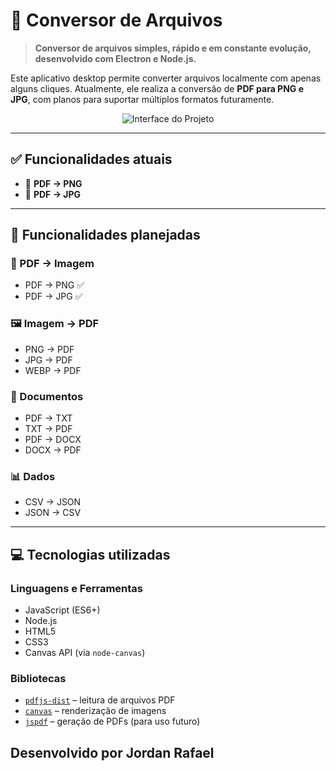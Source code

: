 # 🔄 Conversor de Arquivos

> **Conversor de arquivos simples, rápido e em constante evolução, desenvolvido com Electron e Node.js.**

Este aplicativo desktop permite converter arquivos localmente com apenas alguns cliques. Atualmente, ele realiza a conversão de **PDF para PNG e JPG**, com planos para suportar múltiplos formatos futuramente.

<p align="center">
  <img src="https://i.postimg.cc/13fvg00S/Captura-de-tela-2025-06-11-095002.png" alt="Interface do Projeto" />
</p>

---

## ✅ Funcionalidades atuais

- 📄 **PDF → PNG**  
- 📄 **PDF → JPG**

---

## 📌 Funcionalidades planejadas

### 📄 PDF → Imagem
- PDF → PNG ✅  
- PDF → JPG ✅  

### 🖼️ Imagem → PDF
- PNG → PDF  
- JPG → PDF  
- WEBP → PDF  

### 📄 Documentos
- PDF → TXT  
- TXT → PDF  
- PDF → DOCX  
- DOCX → PDF  

### 📊 Dados
- CSV → JSON  
- JSON → CSV  

---

## 💻 Tecnologias utilizadas

### Linguagens e Ferramentas

- JavaScript (ES6+)
- Node.js
- HTML5
- CSS3
- Canvas API (via `node-canvas`)

### Bibliotecas

- [`pdfjs-dist`](https://www.npmjs.com/package/pdfjs-dist) – leitura de arquivos PDF
- [`canvas`](https://www.npmjs.com/package/canvas) – renderização de imagens
- [`jspdf`](https://www.npmjs.com/package/jspdf) – geração de PDFs (para uso futuro)


## Desenvolvido por Jordan Rafael
